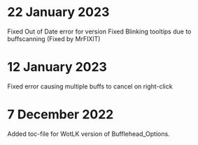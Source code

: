 # 22 January 2023
Fixed Out of Date error for version
Fixed Blinking tooltips due to buffscanning (Fixed by MrFIXlT)


# 12 January 2023
Fixed error causing multiple buffs to cancel on right-click


# 7 December 2022
Added toc-file for WotLK version of Bufflehead_Options. 
